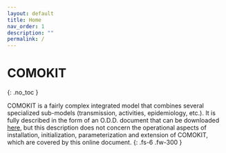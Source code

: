 ```yaml
---
layout: default
title: Home
nav_order: 1
description: ""
permalink: /
---
```


# COMOKIT
{: .no_toc }

COMOKIT is a fairly complex integrated model that combines several specialized sub-models (transmission, activities, epidemiology, etc.). It is fully described in the form of an O.D.D. document that can be downloaded [here](https://github.com/COMOKIT/COMOKIT-Website/raw/master/ressources/ODD-COMOKIT_v1.pdf), but this description does not concern the operational aspects of installation, initialization, parameterization and extension of COMOKIT, which are covered by this online document. 
{: .fs-6 .fw-300 }


